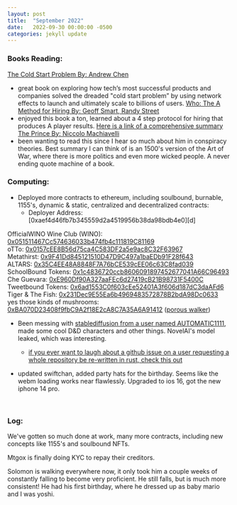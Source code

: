 ```yaml
---
layout: post
title:  "September 2022"
date:   2022-09-30 00:00:00 -0500
categories: jekyll update
---
```


### Books Reading:
[The Cold Start Problem By: Andrew Chen][cold-start]<br>
- great book on exploring how tech’s most successful products and companies solved the dreaded "cold start problem” by using network effects to launch and ultimately scale to billions of users.
[Who: The A Method for Hiring By: Geoff Smart, Randy Street][who]<br>
- enjoyed this book a ton, learned about a 4 step protocol for hiring that produces A player results. [Here is a link of a comprehensive summary][x]
[The Prince By: Niccolo Machiavelli][prince]<br>
- been wanting to read this since I hear so much about him in conspiracy theories. Best summary I can think of is an 1500's version of the Art of War, where there is more politics and even more wicked people. A never ending quote machine of a book.

### Computing:
- Deployed more contracts to ethereum, including soulbound, burnable, 1155's, dynamic & static, centralized and decentralized contracts:
    - Deployer Address: [0xaef4d46fb7b345559d2a4519956b38da98bdb4e0][d]

OfficialWINO Wine Club (WINO): [0x051511467Cc574636033b474fb4c111819C81169][w]<br>
oTTo: [0x0157cEE8B56d75ca4C583DF2a5e9ac8C32F63967][o]<br>
Metathirst: [0x9F41Dd845121510D47D9C497a1baEDb91F28f643][m]<br>
ALTARS: [0x35C4EE48A8848F7A76bCE539cEE06c63C8fad039][a]<br>
SchoolBound Tokens: [0x1c4836720ccb8606091897452677041A66C96493][u]<br>
Che Guevara: [0xE960Df90A327aaFEc6d27419cB21B98731F5400C][c]<br>
Tweetbound Tokens: [0x6ad1553C0f603cEe52401A3f606d187dC3daAFd6][t]<br>
Tiger & The Fish: [0x231Dec9E55Ea6b4969483572878B2bdA98Dc0633][f]<br>
yes those kinds of mushrooms: [0xBA070D23408f9fbC9A2f18E2cA8C7A35A6A91412][y] ([porous walker][p])<br>

- Been messing with [stablediffusion from a user named AUTOMATIC1111][automatic], made some cool D&D characters and other things. NovelAI's model leaked, which was interesting.
    - [if you ever want to laugh about a github issue on a user requesting a whole repository be re-written in rust, check this out][rust]


- updated swiftchan, added party hats for the birthday. Seems like the webm loading works near flawlessly. Upgraded to ios 16, got the new iphone 14 pro.

<br>

### Log:
We've gotten so much done at work, many more contracts, including new concepts like 1155's and soulbound NFTs.

Mtgox is finally doing KYC to repay their creditors.

Solomon is walking everywhere now, it only took him a couple weeks of constantly falling to become very proficient. He still falls, but is much more consistent! He had his first birthday, where he dressed up as baby mario and I was yoshi.



[cold-start]: https://www.audible.com/pd/The-Cold-Start-Problem-Audiobook/0062969765?ref=web_search_eac_asin_1&qid=c05W71dY8g&sr=1-1
[who]: https://www.audible.com/pd/Who-Audiobook/B002V5D3TC?ref=a_library_t_c5_libItem_&pf_rd_p=80765e81-b10a-4f33-b1d3-ffb87793d047&pf_rd_r=R3RV5DMG3D80WH3P5S4F
[prince]: https://www.audible.com/pd/The-Prince-Audiobook/B00FDUJBUC?ref=a_library_t_c5_libItem_&pf_rd_p=80765e81-b10a-4f33-b1d3-ffb87793d047&pf_rd_r=R3RV5DMG3D80WH3P5S4F
[rust]: https://github.com/CompVis/stable-diffusion/issues/283
[w]: https://etherscan.io/address/0x051511467cc574636033b474fb4c111819c81169
[o]: https://etherscan.io/address/0x0157cee8b56d75ca4c583df2a5e9ac8c32f63967
[m]: https://etherscan.io/address/0x9f41dd845121510d47d9c497a1baedb91f28f643
[a]: https://etherscan.io/address/0x35c4ee48a8848f7a76bce539cee06c63c8fad039
[u]: https://etherscan.io/address/0x1c4836720ccb8606091897452677041a66c96493
[c]: https://etherscan.io/address/0xe960df90a327aafec6d27419cb21b98731f5400c
[t]: https://etherscan.io/address/0x6ad1553c0f603cee52401a3f606d187dc3daafd6
[f]: https://etherscan.io/address/0x231dec9e55ea6b4969483572878b2bda98dc0633
[y]: https://etherscan.io/address/0xba070d23408f9fbc9a2f18e2ca8c7a35a6a91412
[p]: https://theporouswalker.com/
[automatic]: https://github.com/AUTOMATIC1111/stable-diffusion-webui
[x]: https://maa1.medium.com/almost-everyone-i-speak-to-complains-about-how-hard-it-is-to-hire-good-product-people-48d995156c50
